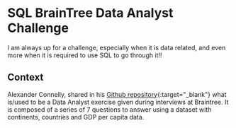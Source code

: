 # SQL BrainTree Data Analyst Challenge

I am always up for a challenge, especially when it is data related, and even more when it is required to use SQL to go through it!!

## Context

Alexander Connelly, shared in his [Github repository](https://github.com/AlexanderConnelly/BrainTree_SQL_Coding_Challenge_Data_Analyst){:target="_blank"} what is/used to be a Data Analyst exercise given during interviews at Braintree.
It is composed of a series of 7 questions to answer using a dataset with continents, countries and GDP per capita data.
